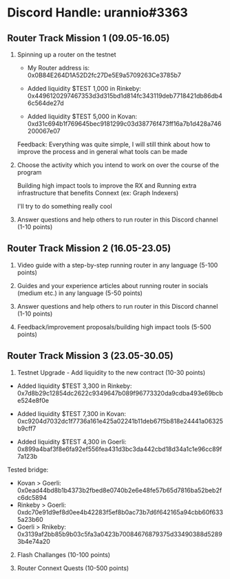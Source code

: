 # Discord Handle: urannio#3363
## Router Track Mission 1 (09.05-16.05)

1) Spinning up a router on the testnet

    - My  Router address is: 0x0B84E264D1A52D2fc27De5E9a5709263Ce3785b7

    - Added liquidity $TEST 1,000  in Rinkeby: 0x4496120297467353d3d315bd1d814fc343119deb7718421db86db46c564de27d

       
    - Added liquidity $TEST 5,000 in Kovan: 0xd31c694b1f769645bec9181299c03d38776f473ff16a7b1d428a746200067e07

      
   Feedback: Everything was quite simple, I will still think about how to improve the process and in general what tools can be made

2) Choose the activity which you intend to work on over the course of the program
 
   Building high impact tools to improve the RX and Running extra infrastructure that benefits Connext (ex: Graph Indexers)
   
   I'll try to do something really cool

3) Answer questions and help others to run router in this Discord channel (1-10 points)

   
## Router Track Mission 2 (16.05-23.05)

1) Video guide with a step-by-step running router in any language (5-100 points)



2) Guides and your experience articles about running router in socials (medium etc.) in any language (5-50 points)



3) Answer questions and help others to run router in this Discord channel (1-10 points)



4) Feedback/improvement proposals/building high impact tools (5-500 points)



## Router Track Mission 3 (23.05-30.05)

1) Testnet Upgrade - Add liquidity to the new contract (10-30 points)

  - Added liquidity $TEST 3,300  in Rinkeby: 0x7d8b29c12854dc2622c9349647b089f96773320da9cdba493e69bcbe524e8f0e

  - Added liquidity $TEST 7,300  in Kovan: 0xc9204d7032dc1f7736a161e425a02241b11deb67f5b818e24441a06325b9cff7

  - Added liquidity $TEST 4,300  in Goerli: 0x899a4baf3f8e6fa92ef556fea431d3bc3da442cbd18d34a1c1e96cc89f7a123b

 Tested bridge:
 
   - Kovan > Goerli: 0x0ead44bd8b1b4373b2fbed8e0740b2e6e48fe57b65d7816ba52beb2fc6dc5894
   - Rinkeby > Goerli: 0xdc70e91d9ef8d0ee4b42283f5ef8b0ac73b7d6f642165a94cbb60f6335a23b60
   - Goerli > Rnikeby: 0x3139af2bb85b9b03c5fa3a0423b70084676879375d33490388d52893b4e74a20


2) Flash Challanges (10-100 points)

3) Router Connext Quests (10-500 points)
